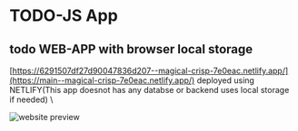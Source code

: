 # TODO-JS App
## todo WEB-APP with browser local storage
[https://6291507df27d90047836d207--magical-crisp-7e0eac.netlify.app/](https://main--magical-crisp-7e0eac.netlify.app/)
deployed using NETLIFY(This app doesnot has any databse or backend uses local storage if needed) \

![website preview](https://i.ibb.co/ynYfFS8/Screenshot-6.png)
